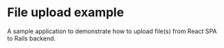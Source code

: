 # File upload example

A sample application to demonstrate how to upload file(s) from React SPA to Rails backend.
